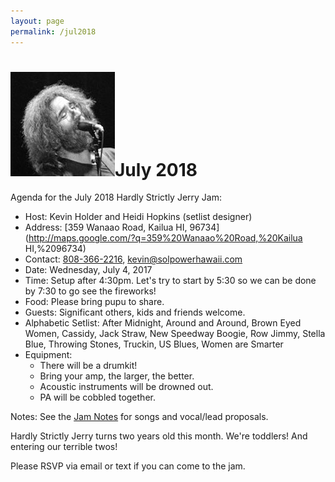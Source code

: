 ```yaml
---
layout: page
permalink: /jul2018
---
```

<h1><img class="ui avatar image" src="/images/jerryavatar.jpg">July 2018</h1>

Agenda for the July 2018 Hardly Strictly Jerry Jam:

  * Host: Kevin Holder and Heidi Hopkins (setlist designer)
  * Address: [359 Wanaao Road, Kailua HI, 96734](http://maps.google.com/?q=359%20Wanaao%20Road,%20Kailua HI,%2096734)
  * Contact: [808-366-2216](tel:808-366-2216), [kevin@solpowerhawaii.com](mailto:kevin@solpowerhawaii.com)
  * Date: Wednesday, July 4, 2017
  * Time: Setup after 4:30pm. Let's try to start by 5:30 so we can be done by 7:30 to go see the fireworks!
  * Food: Please bring pupu to share. 
  * Guests: Significant others, kids and friends welcome. 
  * Alphabetic Setlist: After Midnight, Around and Around, Brown Eyed Women, Cassidy, Jack Straw, New Speedway Boogie, Row Jimmy, Stella Blue, Throwing Stones, Truckin, US Blues, Women are Smarter
  * Equipment: 
    * There will be a drumkit! 
    * Bring your amp, the larger, the better.
    * Acoustic instruments will be drowned out.
    * PA will be cobbled together.

Notes: See the [Jam Notes](http://bit.ly/2LSBr4f) for songs and vocal/lead proposals. 

Hardly Strictly Jerry turns two years old this month.  We're toddlers!  And entering our terrible twos!

Please RSVP via email or text if you can come to the jam.
